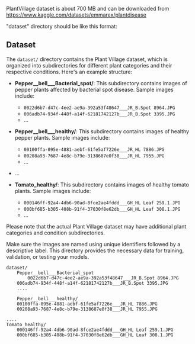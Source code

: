 PlantVillage dataset is about 700 MB and can be downloaded from https://www.kaggle.com/datasets/emmarex/plantdisease

"dataset" directory should be like this format:

## Dataset

The `dataset/` directory contains the Plant Village dataset, which is organized into subdirectories for different plant categories and their respective conditions. Here's an example structure:

- **Pepper__bell___Bacterial_spot/**: This subdirectory contains images of pepper plants affected by bacterial spot disease. Sample images include:
  - `0022d6b7-d47c-4ee2-ae9a-392a53f48647___JR_B.Spot 8964.JPG`
  - `006adb74-934f-448f-a14f-62181742127b___JR_B.Spot 3395.JPG`
  - ...

- **Pepper__bell___healthy/**: This subdirectory contains images of healthy pepper plants. Sample images include:
  - `00100ffa-095e-4881-aebf-61fe5af7226e___JR_HL 7886.JPG`
  - `00208a93-7687-4e8c-b79e-3138687e0f38___JR_HL 7955.JPG`
  - ...

- ...

- **Tomato_healthy/**: This subdirectory contains images of healthy tomato plants. Sample images include:
  - `000146ff-92a4-4db6-90ad-8fce2ae4fddd___GH_HL Leaf 259.1.JPG`
  - `000bf685-b305-408b-91f4-37030f8e62db___GH_HL Leaf 308.1.JPG`
  - ...

Please note that the actual Plant Village dataset may have additional plant categories and condition subdirectories.

Make sure the images are named using unique identifiers followed by a descriptive label. This directory provides the necessary data for training, validation, or testing your models.

    dataset/
       	Pepper__bell___Bacterial_spot
       	 	0022d6b7-d47c-4ee2-ae9a-392a53f48647___JR_B.Spot 8964.JPG
  		006adb74-934f-448f-a14f-62181742127b___JR_B.Spot 3395.JPG
		....
    
    	Pepper__bell___healthy/
		00100ffa-095e-4881-aebf-61fe5af7226e___JR_HL 7886.JPG
		00208a93-7687-4e8c-b79e-3138687e0f38___JR_HL 7955.JPG
	
   	.... 
   	Tomato_healthy/
		000146ff-92a4-4db6-90ad-8fce2ae4fddd___GH_HL Leaf 259.1.JPG
		000bf685-b305-408b-91f4-37030f8e62db___GH_HL Leaf 308.1.JPG
		
